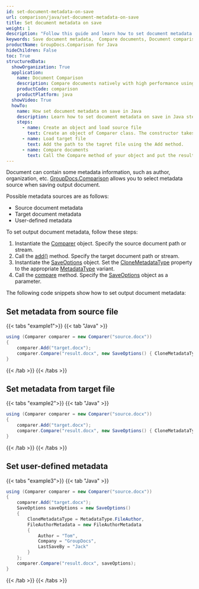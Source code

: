 ```yaml
---
id: set-document-metadata-on-save
url: comparison/java/set-document-metadata-on-save
title: Set document metadata on save
weight: 1
description: "Follow this guide and learn how to set document metadata when saving output document after files comparison within your Java applications."
keywords: Save document metadata,  Compare documents, Document comparison, File diff
productName: GroupDocs.Comparison for Java
hideChildren: False
toc: True
structuredData:
  showOrganization: True
  application:
    name: Document Comparison
    description: Compare documents natively with high performance using Java language and GroupDocs.Comparison for Java
    productCode: comparison
    productPlatform: java
  showVideo: True
  howTo:
    name: How set document metadata on save in Java
    description: Learn how to set document metadata on save in Java step by step
    steps:
      - name: Create an object and load source file
        text: Create an object of Comparer class. The constructor takes the source file path parameter. You may specify absolute or relative file path as per your requirements.
      - name: Load target file
        text: Add the path to the tagret file using the Add method.
      - name: Compare documents
        text: Call the Compare method of your object and put the resulting file path parameter and the SaveOtions object with the required metadata parameter initialised by MetadataType enum.
---
```


Document can contain some metadata information, such as author, organization, etc. [GroupDocs.Comparison](https://products.groupdocs.com/comparison/java) allows you to select metadata source when saving output document.  

Possible metadata sources are as follows:

- Source document metadata
- Target document metadata
- User-defined metadata

To set output document metadata, follow these steps:

1.  Instantiate the [Comparer](https://reference.groupdocs.com/comparison/java/com.groupdocs.comparison/comparer) object. Specify the source document path or stream.
2.  Call the [add()](https://reference.groupdocs.com/comparison/java/com.groupdocs.comparison/comparer/#add-java.lang.String-) method. Specify the target document path or stream.
3.  Instantiate the [SaveOptions](https://reference.groupdocs.com/net/comparison/groupdocs.comparison.options/saveoptions) object. Set the [CloneMetadataType](https://reference.groupdocs.com/net/comparison/groupdocs.comparison.options/saveoptions/properties/clonemetadatatype) property to the appropriate [MetadataType](https://reference.groupdocs.com/net/comparison/groupdocs.comparison.options/metadatatype) variant.
4.  Call the [compare](https://reference.groupdocs.com/comparison/java/com.groupdocs.comparison/comparer/#compare-java.lang.String-) method. Specify the [SaveOptions](https://reference.groupdocs.com/net/comparison/groupdocs.comparison.options/saveoptions) object as a parameter.

The following code snippets show how to set output document metadata:

## Set metadata from source file

{{< tabs "example1">}}
{{< tab "Java" >}}
```java
using (Comparer comparer = new Comparer("source.docx"))
{
    comparer.Add("target.docx");
    comparer.Compare("result.docx", new SaveOptions() { CloneMetadataType = MetadataType.Source });
}
```
{{< /tab >}}
{{< /tabs >}}

## Set metadata from target file

{{< tabs "example2">}}
{{< tab "Java" >}}
```java
using (Comparer comparer = new Comparer("source.docx"))
{
    comparer.Add("target.docx");
    comparer.Compare("result.docx", new SaveOptions() { CloneMetadataType = MetadataType.Target });
}
```
{{< /tab >}}
{{< /tabs >}}

## Set user-defined metadata 

{{< tabs "example3">}}
{{< tab "Java" >}}
```java
using (Comparer comparer = new Comparer("source.docx"))
{
    comparer.Add("target.docx");
    SaveOptions saveOptions = new SaveOptions()
    {
    	CloneMetadataType = MetadataType.FileAuthor,
        FileAuthorMetadata = new FileAuthorMetadata
        {
            Author = "Tom",
            Company = "GroupDocs",
            LastSaveBy = "Jack"
        }
    };
    comparer.Compare("result.docx", saveOptions);
}
```
{{< /tab >}}
{{< /tabs >}}
